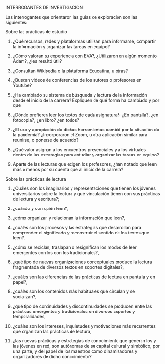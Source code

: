 INTERROGANTES DE INVESTIGACIÓN

Las interrogantes que orientaron las guías de exploración son las siguientes:

Sobre las prácticas de estudio

1.  ¿Qué recursos, redes y plataformas utilizan para informarse, compartir la información y organizar las tareas en equipo? 

2.  ¿Cómo valoran su experiencia con EVA?, ¿Utilizaron en algún momento Adam?, ¿les resultó útil? 

3.  ¿Consultan Wikipedia o la plataforma Educatina, u otras?

4.  ¿Buscan videos de conferencias de los autores o profesores en Youtube?

5.  ¿Ha cambiado su sistema de búsqueda y lectura de la información desde el inicio de la carrera? Expliquen de qué forma ha cambiado y por qué

6.  ¿Dónde prefieren leer los textos de cada asignatura?: ¿En pantalla?, ¿en fotocopia?, ¿en libro? ¿en todos?  

7.  ¿El uso y apropiación de dichas herramientas cambió por la situación de la pandemia? ¿Incorporaron el Zoom, u otra aplicación similar para reunirse, o ponerse de acuerdo?

8.  ¿Qué valor asignan a los encuentros presenciales y a los virtuales dentro de las estrategias para estudiar y organizar las tareas en equipo?

9.  Aparte de las lecturas que exigen los profesores, ¿han notado que leen más o menos por su cuenta que al inicio de la carrera?

Sobre las prácticas de lectura

1.  ¿Cuáles son los imaginarios y representaciones que tienen los jóvenes universitarios sobre la lectura y qué vinculación tienen con sus prácticas de lectura y escritura?;  

2.  ¿cuándo y con quién leen?, 

3.  ¿cómo organizan y relacionan la información que leen?, 

4.  ¿cuáles son los procesos y las estrategias que desarrollan para comprender el significado y reconstruir el sentido de los textos que leen?,  

5.  ¿cómo se reciclan, traslapan o resignifican los modos de leer emergentes con los con los tradicionales?, 

6.  ¿qué tipo de nuevas organizaciones conceptuales produce la lectura fragmentada de diversos textos en soportes digitales?, 

7.  ¿cuáles son las diferencias  de las prácticas de lectura en pantalla y en papel?, 

8.  ¿cuáles son los contenidos más habituales que circulan y se socializan?, 

9.  ¿qué tipo de continuidades y discontinuidades se producen entre las prácticas emergentes y tradicionales en diversos soportes  y temporalidades, 

10. ¿cuáles son los intereses, inquietudes y motivaciones más recurrentes que organizan las prácticas de lectura,  

11. ¿las nuevas prácticas y estrategias de conocimiento que generan los y las jóvenes en red, son autónomas de su capital cultural y simbólico, por una parte, y del papel de los maestros como dinamizadores y organizadores de dicho conocimiento?
